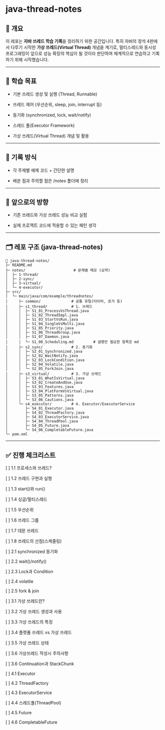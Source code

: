 #  java-thread-notes
## 📌 개요

이 레포는 **자바 쓰레드 학습 기록**을 정리하기 위한 공간입니다.
특히 자바의 정석 4판에서 다루기 시작한 **가상 쓰레드(Virtual Thread)** 개념을 계기로,
멀티스레드와 동시성 프로그래밍이 앞으로 성능 확장의 핵심이 될 것이라 판단하여
체계적으로 연습하고 기록하기 위해 시작했습니다.

---
## 🎯 학습 목표

- 기본 쓰레드 생성 및 실행 (Thread, Runnable)

- 쓰레드 제어 (우선순위, sleep, join, interrupt 등)

- 동기화 (synchronized, lock, wait/notify)

- 스레드 풀(Executor Framework)

- 가상 쓰레드(Virtual Thread) 개념 및 활용

---
## 📝 기록 방식
- 각 주제별 예제 코드 + 간단한 설명

- 배운 점과 주의할 점은 /notes 폴더에 정리

---
## 🚀 앞으로의 방향
- 기존 쓰레드와 가상 쓰레드 성능 비교 실험

- 실제 프로젝트 코드에 적용할 수 있는 패턴 생각

---
## 🗂️ 레포 구조 (java-thread-notes)

```text
📁 java-thread-notes/
├─ README.md
├─ notes/                      # 문제별 메모 (요약)
│  ├─ 1-thread/
│  ├─ 2-sync/
│  ├─ 3-virtual/
│  └─ 4-executor/
├─ src/
│  └─ main/java/com/example/threadnotes/
│     ├─ common/              # 공통 유틸(타이머, 로거 등)
│     ├─ s1_thread/           # 1. 쓰레드
│     │  ├─ S1_01_ProcessVsThread.java
│     │  ├─ S1_02_ThreadImpl.java
│     │  ├─ S1_03_StartVsRun.java
│     │  ├─ S1_04_SingleVsMulti.java
│     │  ├─ S1_05_Priority.java
│     │  ├─ S1_06_ThreadGroup.java
│     │  ├─ S1_07_Daemon.java
│     │  └─ S1_08_Scheduling.md         # 설명만 필요한 항목은 md
│     ├─ s2_sync/             # 2. 동기화
│     │  ├─ S2_01_Synchronized.java
│     │  ├─ S2_02_WaitNotify.java
│     │  ├─ S2_03_LockCondition.java
│     │  ├─ S2_04_Volatile.java
│     │  └─ S2_05_ForkJoin.java
│     ├─ s3_virtual/          # 3. 가상 쓰레드
│     │  ├─ S3_01_WhatIsVirtual.java
│     │  ├─ S3_02_CreateAndUse.java
│     │  ├─ S3_03_Features.java
│     │  ├─ S3_04_PlatFormVsVirtual.java
│     │  ├─ S3_05_Patterns.java
│     │  └─ S3_06_Cautions.java
│     └─ s4_executor/         # 4. Executor/ExecutorService
│        ├─ S4_01_Executor.java
│        ├─ S4_02_ThreadFactory.java
│        ├─ S4_03_ExecutorService.java
│        ├─ S4_04_ThreadPool.java
│        ├─ S4_05_Future.java
│        └─ S4_06_CompletableFuture.java
└─ pom.xml
```

---
## ✅ 진행 체크리스트
[ ] 1.1 프로세스와 쓰레드?

[ ] 1.2 쓰레드 구현과 실행

[ ] 1.3 start()와 run()

[ ] 1.4 싱글/멀티스레드

[ ] 1.5 우선순위

[ ] 1.6 쓰레드 그룹

[ ] 1.7 데몬 쓰레드

[ ] 1.8 쓰레드의 선점(스케줄링)

[ ] 2.1 synchronized 동기화

[ ] 2.2 wait()/notify()

[ ] 2.3 Lock과 Condition

[ ] 2.4 volatile

[ ] 2.5 fork & join

[ ] 3.1 가상 쓰레드란?

[ ] 3.2 가상 쓰레드 생성과 사용
 
[ ] 3.3 가상 쓰레드의 특징

[ ] 3.4 플랫폼 쓰레드 vs 가상 쓰레드

[ ] 3.5 가상 쓰레드 상태

[ ] 3.6 가상쓰레드 작성시 주의사항

[ ] 3.6 Continuation과 StackChunk

[ ] 4.1 Executor

[ ] 4.2 ThreadFactory

[ ] 4.3 ExecutorService

[ ] 4.4 스레드풀(ThreadPool)

[ ] 4.5 Future

[ ] 4.6 CompletableFuture